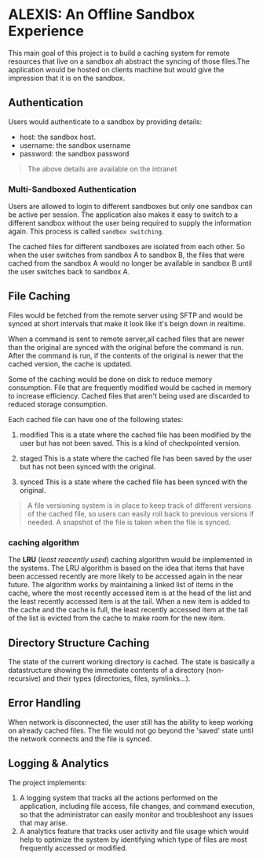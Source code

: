 ALEXIS: An Offline Sandbox Experience
=====================================

This main goal of this project is to build a caching system for remote resources that live on a sandbox ah abstract the syncing of those files.The application would be hosted on clients machine but would give the impression that it is on the sandbox.

Authentication
--------------
Users would authenticate to a sandbox by providing details:
- host: the sandbox host.
- username: the sandbox username
- password: the sandbox password

> The above details are available on the intranet

### Multi-Sandboxed Authentication

Users are allowed to login to different sandboxes but only one sandbox can be active per session.
The application also makes it easy to switch to a different sandbox without the user being required
to supply the information again. This process is called `sandbox switching`.

The cached files for different sandboxes are isolated from each other. So when the user switches
from sandbox A to sandbox B, the files that were cached from the sandbox A would no longer be
available in sandbox B until the user switches back to sandbox A.

File Caching
------------

Files would be fetched from the remote server using SFTP and would be synced at short intervals
that make it look like it's beign down in realtime.

When a command is sent to remote server,all cached files that are newer than the original are
synced with the original before the command is run.
After the command is run, if the contents of the original is newer that the cached version, the cache is updated.

Some of the caching would be done on disk to reduce memory consumption. File that are frequently modified would
be cached in memory to increase efficiency.
Cached files that aren't being used are discarded to reduced storage consumption.

Each cached file can have one of the following states:

1. modified
This is a state where the cached file has been modified by the user but has not been saved. This is a kind of checkpointed version.

2. staged
This is a state where the cached file has been saved by the user but has not been synced with the original.

3. synced
This is a state where the cached file has been synced with the original.

> A file versioning system is in place to keep track of different versions of the cached file, so users can easily roll back to previous versions if needed. A snapshot of the file is taken when the file is synced.

### caching algorithm

The **LRU** (_least reacently used_) caching algorithm would be implemented in the systems.
The LRU algorithm is based on the idea that items that have been accessed recently are more likely to be accessed again in the near future. The algorithm works by maintaining a linked list of items in the cache, where the most recently accessed item is at the head of the list and the least recently accessed item is at the tail. When a new item is added to the cache and the cache is full, the least recently accessed item at the tail of the list is evicted from the cache to make room for the new item.

Directory Structure Caching
---------------------------

The state of the current working directory is cached. The state is basically a datastructure showing the immediate contents of a directory (non-recursive) and their types (directories, files, symlinks...).


Error Handling
--------------

When network is disconnected, the user still has the ability to keep working on already cached files. The file would not go beyond the 'saved' state until the network connects and the file is synced.


Logging & Analytics
-------------------

The project implements:

1. A logging system that tracks all the actions performed on the application, including file access, file changes, and command execution, so that the administrator can easily monitor and troubleshoot any issues that may arise.
2. A analytics feature that tracks user activity and file usage which would help to optimize the system by identifying which type of files are most frequently accessed or modified.